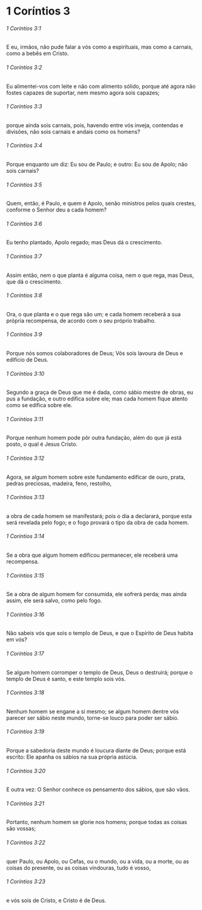 # 1 Coríntios 3

###### 1 Coríntios 3:1

E eu, irmãos, não pude falar a vós como a espirituais, mas como a carnais, como a bebês em Cristo.

###### 1 Coríntios 3:2

Eu alimentei-vos com leite e não com alimento sólido, porque até agora não fostes capazes de suportar, nem mesmo agora sois capazes;

###### 1 Coríntios 3:3

porque ainda sois carnais, pois, havendo entre vós inveja, contendas e divisões, não sois carnais e andais como os homens?

###### 1 Coríntios 3:4

Porque enquanto um diz: Eu sou de Paulo; e outro: Eu sou de Apolo; não sois carnais?

###### 1 Coríntios 3:5

Quem, então, é Paulo, e quem é Apolo, senão ministros pelos quais crestes, conforme o Senhor deu a cada homem?

###### 1 Coríntios 3:6

Eu tenho plantado, Apolo regado; mas Deus dá o crescimento.

###### 1 Coríntios 3:7

Assim então, nem o que planta é alguma coisa, nem o que rega, mas Deus, que dá o crescimento.

###### 1 Coríntios 3:8

Ora, o que planta e o que rega são um; e cada homem receberá a sua própria recompensa, de acordo com o seu próprio trabalho.

###### 1 Coríntios 3:9

Porque nós somos colaboradores de Deus; Vós sois lavoura de Deus e edifício de Deus.

###### 1 Coríntios 3:10

Segundo a graça de Deus que me é dada, como sábio mestre de obras, eu pus a fundação, e outro edifica sobre ele; mas cada homem fique atento como se edifica sobre ele.

###### 1 Coríntios 3:11

Porque nenhum homem pode pôr outra fundação, além do que já está posto, o qual é Jesus Cristo.

###### 1 Coríntios 3:12

Agora, se algum homem sobre este fundamento edificar de ouro, prata, pedras preciosas, madeira, feno, restolho,

###### 1 Coríntios 3:13

a obra de cada homem se manifestará; pois o dia a declarará, porque esta será revelada pelo fogo; e o fogo provará o tipo da obra de cada homem.

###### 1 Coríntios 3:14

Se a obra que algum homem edificou permanecer, ele receberá uma recompensa.

###### 1 Coríntios 3:15

Se a obra de algum homem for consumida, ele sofrerá perda; mas ainda assim, ele será salvo, como pelo fogo.

###### 1 Coríntios 3:16

Não sabeis vós que sois o templo de Deus, e que o Espírito de Deus habita em vós?

###### 1 Coríntios 3:17

Se algum homem corromper o templo de Deus, Deus o destruirá; porque o templo de Deus é santo, e este templo sois vós.

###### 1 Coríntios 3:18

Nenhum homem se engane a si mesmo; se algum homem dentre vós parecer ser sábio neste mundo, torne-se louco para poder ser sábio.

###### 1 Coríntios 3:19

Porque a sabedoria deste mundo é loucura diante de Deus; porque está escrito: Ele apanha os sábios na sua própria astúcia.

###### 1 Coríntios 3:20

E outra vez: O Senhor conhece os pensamento dos sábios, que são vãos.

###### 1 Coríntios 3:21

Portanto, nenhum homem se glorie nos homens; porque todas as coisas são vossas;

###### 1 Coríntios 3:22

quer Paulo, ou Apolo, ou Cefas, ou o mundo, ou a vida, ou a morte, ou as coisas do presente, ou as coisas vindouras, tudo é vosso,

###### 1 Coríntios 3:23

e vós sois de Cristo, e Cristo é de Deus.

